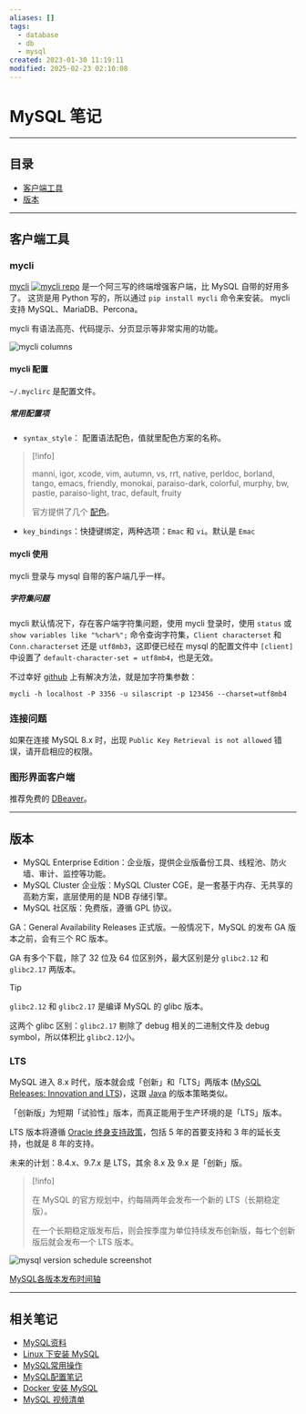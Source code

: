 ```yaml
---
aliases: []
tags:
  - database
  - db
  - mysql
created: 2023-01-30 11:19:11
modified: 2025-02-23 02:10:08
---
```


# MySQL 笔记

---

## 目录

* [客户端工具](#mysqln_client_tools)
* [版本](#版本)

---

## <span id="mysqln_client_tools">客户端工具</span>

### mycli

[mycli](https://www.mycli.net) [![mycli repo](https://img.shields.io/github/stars/dbcli/mycli
)](https://github.com/dbcli/mycli) 是一个阿三写的终端增强客户端，比 MySQL 自带的好用多了。
这货是用 Python 写的，所以通过 `pip install mycli` 命令来安装。
mycli 支持 MySQL、MariaDB、Percona。

mycli 有语法高亮、代码提示、分页显示等非常实用的功能。

![mycli columns](https://www.mycli.net/images/columns.png)

#### mycli 配置

`~/.myclirc` 是配置文件。

##### 常用配置项

* `syntax_style`： 配置语法配色，值就里配色方案的名称。
> [!info] 
> 
> manni, igor, xcode, vim, autumn, vs, rrt,
> native, perldoc, borland, tango, emacs, friendly, monokai, paraiso-dark,
> colorful, murphy, bw, pastie, paraiso-light, trac, default, fruity
> 
> 官方提供了几个 [配色](https://www.mycli.net/syntax)。
> 
* `key_bindings`​：快捷键绑定，两种选项：`Emac` 和 `vi`。默认是 `Emac`

#### mycli 使用

mycli 登录与 mysql 自带的客户端几乎一样。

##### 字符集问题

 mycli 默认情况下，存在客户端字符集问题，使用 mycli 登录时，使用 `status` 或 `show variables like "%char%";` 命令查询字符集，`Client characterset` 和 `Conn.characterset` 还是 `utf8mb3`，这即便已经在 mysql 的配置文件中 `[client]` 中设置了 `default-character-set = utf8mb4`，也是无效。
 
不过幸好 [github](https://github.com) 上有解决方法，就是加字符集参数：

```shell
mycli -h localhost -P 3356 -u silascript -p 123456 --charset=utf8mb4
```

### 连接问题

如果在连接 MySQL 8.x 时，出现 `Public Key Retrieval is not allowed` 错误，请开启相应的权限。 

### 图形界面客户端

推荐免费的 [DBeaver](../DataBase_Note.md#DBeaver)。

---

## 版本

* MySQL Enterprise Edition：企业版，提供企业版备份工具、线程池、防火墙、审计、监控等功能。
* MySQL Cluster 企业版：MySQL Cluster CGE，是一套基于内存、无共享的高勅方案，底层使用的是 NDB 存储引擎。
* MySQL 社区版：免费版，遵循 GPL 协议。

GA：General Availability Releases 正式版。一般情况下，MySQL 的发布 GA 版本之前，会有三个 RC 版本。

GA 有多个下载，除了 32 位及 64 位区别外，最大区别是分 `glibc2.12​` ​和 `glibc2.17`​ ​两版本。

> [!tip] 
> 
> ​`glibc2.12​` 和 `glibc2.17​` 是编译 MySQL 的 glibc 版本。
> 
> 这两个 glibc 区别：`glibc2.17​` ​剔除了 debug 相关的二进制文件及 debug symbol，所以体积比 `glibc2.12​` ​小。

### LTS

MySQL 进入 8.x 时代，版本就会成「创新」和「LTS」两版本 ([MySQL Releases: Innovation and LTS](https://cunzaima.cn/mysql8.4-zh/dev.mysql.com/doc/refman/8.4/en/mysql-releases.html))，这跟 [Java](../../Java/Java_Note.md) 的版本策略类似。

「创新版」为短期「试验性」版本，而真正能用于生产环境的是「LTS」版本。

LTS 版本将遵循 [Oracle 终身支持政策](https://link.zhihu.com/?target=https%3A//www.oracle.com/support/lifetime-support/resources.html)，包括 5 年的首要支持和 3 年的延长支持，也就是 8 年的支持。

未来的计划：8.4.x、9.7.x 是 LTS，其余 8.x 及 9.x 是「创新」版。

> [!info] 
> 
> 在 MySQL 的官方规划中，约每隔两年会发布一个新的 LTS（长期稳定版）。
>
>在一个长期稳定版发布后，则会按季度为单位持续发布创新版，每七个创新版后就会发布一个 LTS 版本。

![mysql version schedule screenshot](https://developer.qcloudimg.com/http-save/10653659/60a817fc9e60ec8daebd29fe56699ab8.png)

[MySQL各版本发布时间轴](https://docs.google.com/spreadsheets/u/0/d/e/2PACX-1vSs5aqTLLVWZGS6PnASYtZiyEupJTAnmNRV9tAVtNSX98xKmiNGt_eKfnd2rCT2C0LRVA6UHIVUA0AU/pubhtml?gid=1117405558&single=true&pli=1)

---

## 相关笔记

* [MySQL资料](MySQL_Material.md)
* [Linux 下安装 MySQL](Linux下安装MySQL.md)
* [MySQL常用操作](MySQL常用操作.md)
* [MySQL配置笔记](MySQL_Config_Note.md)
* [Docker 安装 MySQL](../../Docker/Docker_Note.md#dk_softc_demo_mysql)
* [MySQL 视频清单](MySQL_Videos.md)